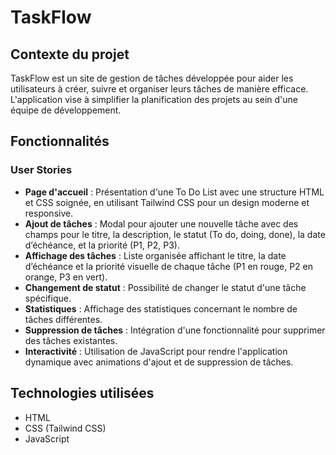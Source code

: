 
# TaskFlow

## Contexte du projet

TaskFlow est un site de gestion de tâches développée pour aider les utilisateurs à créer, suivre et organiser leurs tâches de manière efficace. L'application vise à simplifier la planification des projets au sein d'une équipe de développement.

## Fonctionnalités

### User Stories

- **Page d'accueil** : Présentation d'une To Do List avec une structure HTML et CSS soignée, en utilisant Tailwind CSS pour un design moderne et responsive.
- **Ajout de tâches** : Modal pour ajouter une nouvelle tâche avec des champs pour le titre, la description, le statut (To do, doing, done), la date d’échéance, et la priorité (P1, P2, P3).
- **Affichage des tâches** : Liste organisée affichant le titre, la date d’échéance et la priorité visuelle de chaque tâche (P1 en rouge, P2 en orange, P3 en vert).
- **Changement de statut** : Possibilité de changer le statut d'une tâche spécifique.
- **Statistiques** : Affichage des statistiques concernant le nombre de tâches différentes.
- **Suppression de tâches** : Intégration d'une fonctionnalité pour supprimer des tâches existantes.
- **Interactivité** : Utilisation de JavaScript pour rendre l'application dynamique avec animations d'ajout et de suppression de tâches.

## Technologies utilisées

- HTML
- CSS (Tailwind CSS)
- JavaScript
